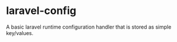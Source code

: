 # laravel-config
A basic laravel runtime configuration handler that is stored as simple key/values.
